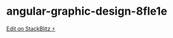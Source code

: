 # angular-graphic-design-8fle1e

[Edit on StackBlitz ⚡️](https://stackblitz.com/edit/angular-graphic-design-8fle1e)